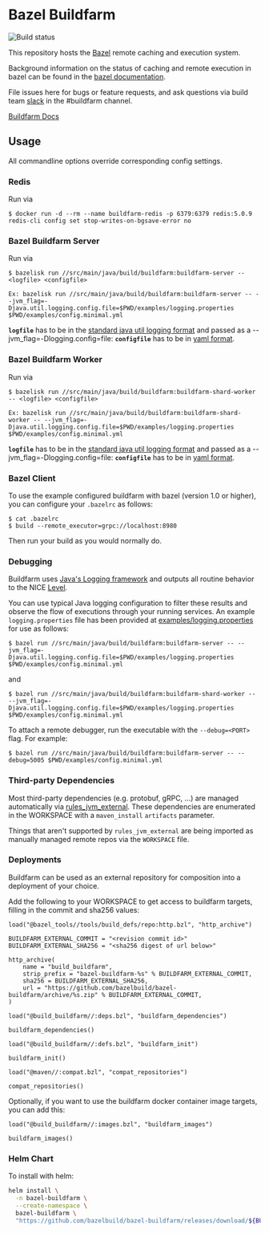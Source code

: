 # Bazel Buildfarm

![Build status](https://badge.buildkite.com/45f4fd4c0cfb95f7705156a4119641c6d5d6c310452d6e65a4.svg?branch=main)

This repository hosts the [Bazel](https://bazel.build) remote caching and execution system.

Background information on the status of caching and remote execution in bazel can be
found in the [bazel documentation](https://docs.bazel.build/versions/master/remote-caching.html).

File issues here for bugs or feature requests, and ask questions via build team [slack](https://join.slack.com/t/buildteamworld/shared_invite/zt-4zy8f5j5-KwiJuBoAAUorB_mdQHwF7Q) in the #buildfarm channel.

[Buildfarm Docs](https://bazelbuild.github.io/bazel-buildfarm/)

## Usage

All commandline options override corresponding config settings.

### Redis

Run via

```shell
$ docker run -d --rm --name buildfarm-redis -p 6379:6379 redis:5.0.9
redis-cli config set stop-writes-on-bgsave-error no
```

### Bazel Buildfarm Server

Run via

```shell
$ bazelisk run //src/main/java/build/buildfarm:buildfarm-server -- <logfile> <configfile>

Ex: bazelisk run //src/main/java/build/buildfarm:buildfarm-server -- --jvm_flag=-Djava.util.logging.config.file=$PWD/examples/logging.properties $PWD/examples/config.minimal.yml
```
**`logfile`** has to be in the [standard java util logging format](https://docs.oracle.com/cd/E57471_01/bigData.100/data_processing_bdd/src/rdp_logging_config.html) and passed as a --jvm_flag=-Dlogging.config=file:
**`configfile`** has to be in [yaml format](https://bazelbuild.github.io/bazel-buildfarm/docs/configuration).

### Bazel Buildfarm Worker

Run via

```shell
$ bazelisk run //src/main/java/build/buildfarm:buildfarm-shard-worker -- <logfile> <configfile>

Ex: bazelisk run //src/main/java/build/buildfarm:buildfarm-shard-worker -- --jvm_flag=-Djava.util.logging.config.file=$PWD/examples/logging.properties $PWD/examples/config.minimal.yml

```
**`logfile`** has to be in the [standard java util logging format](https://docs.oracle.com/cd/E57471_01/bigData.100/data_processing_bdd/src/rdp_logging_config.html) and passed as a --jvm_flag=-Dlogging.config=file:
**`configfile`** has to be in [yaml format](https://bazelbuild.github.io/bazel-buildfarm/docs/configuration).

### Bazel Client

To use the example configured buildfarm with bazel (version 1.0 or higher), you can configure your `.bazelrc` as follows:

```shell
$ cat .bazelrc
$ build --remote_executor=grpc://localhost:8980
```

Then run your build as you would normally do.

### Debugging

Buildfarm uses [Java's Logging framework](https://docs.oracle.com/javase/10/core/java-logging-overview.htm) and outputs all routine behavior to the NICE [Level](https://docs.oracle.com/javase/8/docs/api/java/util/logging/Level.html).

You can use typical Java logging configuration to filter these results and observe the flow of executions through your running services.
An example `logging.properties` file has been provided at [examples/logging.properties](examples/logging.properties) for use as follows:

```shell
$ bazel run //src/main/java/build/buildfarm:buildfarm-server -- --jvm_flag=-Djava.util.logging.config.file=$PWD/examples/logging.properties $PWD/examples/config.minimal.yml
```

and

``` shell
$ bazel run //src/main/java/build/buildfarm:buildfarm-shard-worker -- --jvm_flag=-Djava.util.logging.config.file=$PWD/examples/logging.properties $PWD/examples/config.minimal.yml
```

To attach a remote debugger, run the executable with the `--debug=<PORT>` flag. For example:

```shell
$ bazel run //src/main/java/build/buildfarm:buildfarm-server -- --debug=5005 $PWD/examples/config.minimal.yml
```


### Third-party Dependencies

Most third-party dependencies (e.g. protobuf, gRPC, ...) are managed automatically via
[rules_jvm_external](https://github.com/bazelbuild/rules_jvm_external). These dependencies are enumerated in
the WORKSPACE with a `maven_install` `artifacts` parameter.

Things that aren't supported by `rules_jvm_external` are being imported as manually managed remote repos via
the `WORKSPACE` file.

### Deployments

Buildfarm can be used as an external repository for composition into a deployment of your choice.

Add the following to your WORKSPACE to get access to buildfarm targets, filling in the commit and sha256 values:

```starlark
load("@bazel_tools//tools/build_defs/repo:http.bzl", "http_archive")

BUILDFARM_EXTERNAL_COMMIT = "<revision commit id>"
BUILDFARM_EXTERNAL_SHA256 = "<sha256 digest of url below>"

http_archive(
    name = "build_buildfarm",
    strip_prefix = "bazel-buildfarm-%s" % BUILDFARM_EXTERNAL_COMMIT,
    sha256 = BUILDFARM_EXTERNAL_SHA256,
    url = "https://github.com/bazelbuild/bazel-buildfarm/archive/%s.zip" % BUILDFARM_EXTERNAL_COMMIT,
)

load("@build_buildfarm//:deps.bzl", "buildfarm_dependencies")

buildfarm_dependencies()

load("@build_buildfarm//:defs.bzl", "buildfarm_init")

buildfarm_init()

load("@maven//:compat.bzl", "compat_repositories")

compat_repositories()
```

Optionally, if you want to use the buildfarm docker container image targets, you can add this:

```starlark
load("@build_buildfarm//:images.bzl", "buildfarm_images")

buildfarm_images()
```

### Helm Chart

To install with helm:

```bash
helm install \
  -n bazel-buildfarm \
  --create-namespace \
  bazel-buildfarm \
  "https://github.com/bazelbuild/bazel-buildfarm/releases/download/${BUILDFARM_VERSION:-2.7.1}/buildfarm-${CHART_VERSION:-0.1.0}.tgz"
```
